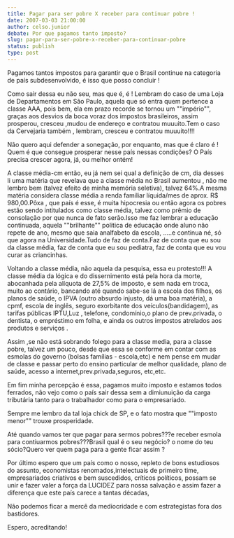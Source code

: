 ```yaml
---
title: Pagar para ser pobre X receber para continuar pobre ! 
date: 2007-03-03 21:00:00
author: celso.junior
debate: Por que pagamos tanto imposto?
slug: pagar-para-ser-pobre-x-receber-para-continuar-pobre
status: publish 
type: post
---
```


Pagamos tantos impostos para garantir que o Brasil continue na categoria de país subdesenvolvido, é isso que posso concluir !  

Como sair dessa eu não seu, mas que é, é ! Lembram do caso de uma Loja de Departamentos em São Paulo, aquela que só entra quem pertence a classe AAA, pois bem, ela em prazo recorde se tornou um ""império"", graças aos desvios da boca voraz dos impostos brasileiros, assim prosperou, cresceu ,mudou de endereço e contratou muuuito.Tem o caso da Cervejaria também , lembram, cresceu e contratou muuuito!!!!   

Não quero aqui defender a sonegação, por enquanto, mas que é claro é ! Quem é que consegue prosperar nesse país nessas condições? O País precisa crescer agora, já, ou melhor ontém!  

A classe média-cm então, eu já nem sei qual a definição de cm, dia desses li uma matéria que revelava que a classe média no Brasil aumentou , não me lembro bem (talvez efeito de minha memória seletiva), talvez 64%.A mesma matéria considera classe média a renda familiar líquida/mes de aprox. R$ 980,00.Pôxa , que país é esse, é muita hipocresia ou então agora os pobres estão sendo intitulados como classe média, talvez como prêmio de consolação por que nunca de fato serão.Isso me faz lembrar a educação continuada, aquela ""brilhante"" politica de educação onde aluno não repete de ano, mesmo que saia analfabeto da escola, .....e continua né, só que agora na Universidade.Tudo de faz de conta.Faz de conta que eu sou da classe média, faz de conta que eu sou pediatra, faz de conta que eu vou curar as criancinhas.  

Voltando a classe média, não aquela da pesquisa, essa eu protesto!!! A classe média da lógica e do dissernimento está pela hora da morte, abocanhada pela alíquota de 27,5% de imposto, e sem nada em troca, muito ao contário, bancando até quando sabe-se lá a escola dos filhos, os planos de saúde, o IPVA (outro absurdo injusto, dá uma boa matéria), a cpmf, escola de inglês, seguro exorbitante dos veículos(bandidagem), as tarifas públicas IPTU,Luz , telefone, condomínio,o plano de prev.privada, o dentista, o empréstimo em folha, e ainda os outros impostos atrelados aos produtos e serviços .  

Assim ,se não está sobrando folego para a classe media, para a classe pobre, talvez um pouco, desde que essa se conforme em contar com as esmolas do governo (bolsas famílias - escola,etc) e nem pense em mudar de classe e passar perto do ensino particular de melhor qualidade, plano de saúde, acesso a internet,prev.privada,seguros, etc,etc.  

Em fim minha percepção é essa, pagamos muito imposto e estamos todos ferrados, não vejo como o país sair dessa sem a dimiunuição da carga tributária tanto para o trabalhador como para o empresariado.  

Sempre me lembro da tal loja chick de SP, e o fato mostra que ""imposto menor"" trouxe prosperidade.  

Até quando vamos ter que pagar para sermos pobres???e receber esmola para contiuarmos pobres???Brasil qual é o seu negócio? o nome do teu sócio?Quero ver quem paga para a gente ficar assim ?  

Por último espero que um país como o nosso, repleto de bons estudiosos do assunto, economistas renomados,intelectuais de primeiro time, empresariados criativos e bem suscedidos, críticos políticos, possam se unir e fazer valer a força da LUCIDEZ para nossa salvação e assim fazer a diferença que este país carece a tantas décadas,  

Não podemos ficar a mercê da mediocridade e com estrategistas fora dos bastidores.   

Espero, acreditando!

